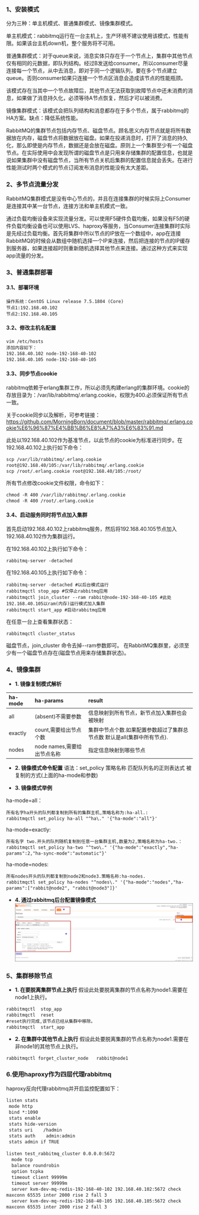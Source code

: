 ### 1、安装模式
  分为三种：单主机模式、普通集群模式、镜像集群模式。
  
  单主机模式：rabbitmq运行在一台主机上，生产环境不建议使用该模式，性能有限。如果该台主机down机，整个服务将不可用。
  
  普通集群模式：对于queue来说，消息实体只存在于一个节点上，集群中其他节点仅有相同的元数据，即队列结构。经过B发送给consumer。所以consumer尽量连接每一个节点，从中去消息，即对于同一个逻辑队列，要在多个节点建立queue。否则consumer如果只连接一个节点区消息会造成该节点的性能瓶颈。
  
  该模式存在当其中一个节点故障后，其他节点无法获取到故障节点中还未消费的消息，如果做了消息持久化，必须等待A节点恢复，然后才可以被消费。
  
  镜像集群模式：该模式会把队列结构和消息都存在于多个节点，属于rabbitmq的HA方案。缺点：降低系统性能。
  
  RabbitMQ的集群节点包括内存节点、磁盘节点。顾名思义内存节点就是将所有数据放在内存，磁盘节点将数据放在磁盘。如果在投递消息时，打开了消息的持久化，那么即使是内存节点，数据还是会放在磁盘。原则上一个集群至少有一个磁盘节点。在实际使用中会发现所谓的磁盘节点是只用来存储集群的配置信息，也就是说如果集群中没有磁盘节点，当所有节点关机后集群的配置信息就会丢失。在进行性能测试时两个模式的节点订阅发布消息的性能没有太大差距。

### 2、多节点流量分发
  RabbitMQ集群模式是没有中心节点的，并且在连接集群的时候实际上Consumer是连接其中某一台节点，连接方法和单主机模式一致。
 
  通过负载均衡设备来实现流量分发。可以使用F5硬件负载均衡，如果没有F5的硬件负载均衡设备也可以使用LVS、haproxy等服务，当Consumer连接集群时实际是先经过负载均衡。首先将集群中所以节点的IP放在一个数组中，app在连接RabbitMQ的时候会从数组中随机选择一个IP来连接，然后把连接的节点的IP缓存到服务器，如果连接超时则重新随机选择其他节点来连接。通过这种方式来实现app流量的分发。
 
### 3、普通集群部署
#### 3.1、部署环境
```
操作系统：CentOS Linux release 7.5.1804 (Core)
节点1:192.168.40.102
节点2:192.168.40.105
```
#### 3.2、修改主机名配置
```
vim /etc/hosts
添加内容如下：
192.168.40.102 node-192-168-40-102
192.168.40.105 node-192-168-40-105
```
#### 3.3、同步节点cookie
  rabbitmq依赖于erlang集群工作，所以必须先构建erlang的集群环境。cookie的存放目录为：/var/lib/rabbitmq/.erlang.cookie，权限为400.必须保证所有节点一致。
  
  关于cookie同步以及解析，可参考链接：https://github.com/MorningBorn/document/blob/master/rabbitmq/.erlang.cookie%E6%96%87%E4%BB%B6%E8%A7%A3%E6%83%91.md
  
  此处以192.168.40.102作为基准节点，以此节点的cookie为标准进行同步。在192.168.40.102上执行如下命令：
  ```
  scp /var/lib/rabbitmq/.erlang.cookie root@192.168.40/105:/var/lib/rabbitmq/.erlang.cookie 
  scp /root/.erlang.cookie root@192.168.40/105:/root/ 
  ```
  
  所有节点修改cookie文件权限，命令如下：
  ```
  chmod -R 400 /var/lib/rabbitmq/.erlang.cookie
  chmod -R 400 /root/.erlang.cookie
  ```
#### 3.4、启动服务同时将节点加入集群
  首先启动192.168.40.102上rabbitmq服务，然后将192.168.40.105节点加入192.168.40.102作为集群运行。
  
  在192.168.40.102上执行如下命令：
  ```
  rabbitmq-server -detached
  ```
  
  在192.168.40.105上执行如下命令：
  ```
  rabbitmq-server -detached #以后台模式运行
  rabbitmqctl stop_app #仅停止rabbitmq应用
  rabbitmqctl join_cluster --ram rabbit@node-192-168-40-105 #此处192.168.40.105以ram(内存)运行模式加入集群
  rabbitmqctl start_app #启动rabbitmq应用
  ```
  
  在任意一台上查看集群状态：
  ```
  rabbitmqctl cluster_status
  ```
  
  磁盘节点，join_cluster 命令去掉--ram参数即可。 在RabbitMQ集群里，必须至少有一个磁盘节点存在(磁盘节点用来存储集群状态)。
  
  ### 4、镜像集群
  
  - **1. 镜像复制模式解析**
 
  |ha-mode  |ha-params   |result   |
  |:------------|:------------|:------------|
  |all  |(absent)不需要参数  |信息映射到所有节点，新节点加入集群也会被映射|
  |exactly|count,需要给出节点个数|集群中节点个数.如果配置参数超过了集群总节点数 默认是all(集群中所有节点).|
  |nodes|node names,需要给出节点名称|指定信息映射到哪些节点|
  
  - **2. 镜像模式命令配置**
  语法：set_policy 策略名称 匹配队列名的正则表达式  被复制的方式(上面的ha-mode和参数)
  
  - **3. 镜像模式举例**
  
  ha-mode=all：
  ```
  所有名字ha开头的队列都复制到所有的集群主机,策略名称为:ha-all.:
  rabbitmqctl set_policy ha-all "^ha\." '{"ha-mode":"all"}'
  ```
  ha-mode=exactly:
  ```
  所有名字 two.开头的队列随机复制到任意一台集群主机,数量为2,策略名称为ha-two.：
  rabbitmqctl set_policy ha-two "^two\." '{"ha-mode":"exactly","ha-params":2,"ha-sync-mode":"automatic"}'
  ```
  
  ha-mode=nodes:
  ```
  所有nodes开头的队列都复制到node2和node3.策略名称:ha-nodes.
  rabbitmqctl set_policy ha-nodes "^nodes\." '{"ha-mode":"nodes","ha-params":["rabbit@node2", "rabbit@node3"]}'
  ```
  
  - **4. 通过rabbitmq后台配置镜像模式**
  ![创建镜像集群模式配置](../images/rabbitmq-set-policy-mirror.png)
  
  ### 5、集群移除节点
 
  - **1. 在要脱离集群节点上执行**
  假设此处要脱离集群的节点名称为node1.需要在node1上执行。
  ```
  rabbitmqctl  stop_app
  rabbitmqctl  reset
  #reset执行完成,该节点已经从集群中移除。
  rabbitmqctl  start_app
  ```
  
  - **2. 在集群中其他节点上执行**
  假设此处要脱离集群的节点名称为node1.需要在非node1的其他节点上执行。
  ```
  rabbitmqctl forget_cluster_node   rabbit@node1
  ```

### 6.使用haproxy作为四层代理rabbitmq

  haproxy反向代理rabbitmq并开启监控配置如下：
  ```
  listen stats
   mode http
   bind *:1090
   stats enable
   stats hide-version
   stats uri    /hadmin
   stats auth    admin:admin
   stats admin if TRUE

  listen test_rabbitmq_cluster 0.0.0.0:5672
    mode tcp
    balance roundrobin
    option tcpka
    timeout client 99999m
    timeout server 99999m
    server kvm-dev-mq-redis-192-168-40-102 192.168.40.102:5672 check maxconn 65535 inter 2000 rise 2 fall 3
    server kvm-dev-mq-redis-192-168-40-105 192.168.40.105:5672 check maxconn 65535 inter 2000 rise 2 fall 3
  ```
  

